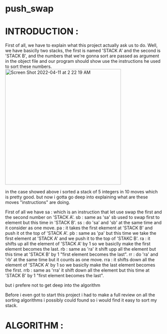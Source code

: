 # push_swap
# INTRODUCTION :
First of all, we have to explain what this project actually ask us to do.
Well, we have basiclly two stacks, the first is named 'STACK A' and the second is 'STACK B',
and the numbers that we're gonna sort are passed as argument in the object file and our program should show use the instructions he used to sort these numbers.
<img width="371" alt="Screen Shot 2022-04-11 at 2 22 19 AM" src="https://user-images.githubusercontent.com/65429355/162654432-f191b779-094c-4dc2-988a-135de67c3572.png">


in the case showed above i sorted a stack of 5 integers in 10 moves which is pretty good.
but now i gotta go deep into explaining what are these moves "instructions" are doing.

First of all we have
sa : which is an instruction that let use swap the first and the second number on 'STACK A'.
sb : same as 'sa' sb used to swap first to element but this time in 'STACK B'. 
ss : do 'sa' and 'sb' at the same time and it consider as one move.
pa : it takes the first ekement at 'STACK B' and push it ot the top of 'STACK A'.
pb : same as 'pa' but this time we take the first element at 'STACK A' and we push it to the top of 'STAKC B'.
ra : it shifts up all the element of 'STACK A' by 1 so we basiclly make the first element becomes the last.
rb : same as 'ra' it shift upp all the element but this time at 'STACK B' by 1 "first element becomes the last".
rr : do 'ra' and 'rb' at the same time but it counts as one move.
rra : it shifts down all the element of 'STACK A' by 1 so we basiclly make the last element becomes the first.
rrb : same as 'rra' it shift down all the element but this time at 'STACK B' by 1 "first element becomes the last".

but i prefere not to get deep into the algorithm 

Before i even got to start this project i had to make a full review on all the sorting algorithms i possibly could found so i would find it easy to sort my stack.
# ALGORITHM :

